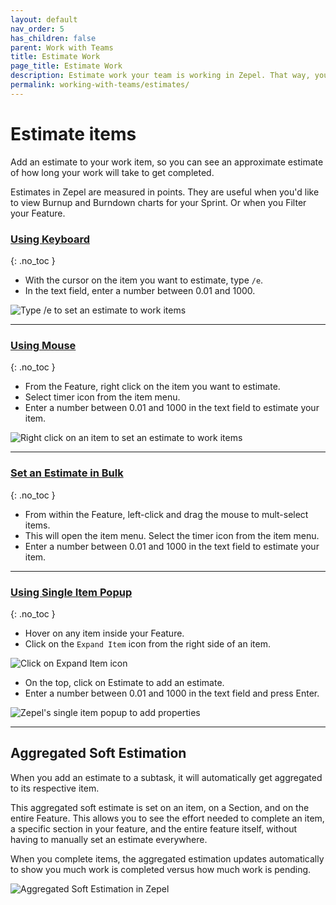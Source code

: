 ```yaml
---
layout: default
nav_order: 5
has_children: false
parent: Work with Teams
title: Estimate Work
page_title: Estimate Work
description: Estimate work your team is working in Zepel. That way, you get an idea on how long each feature will take.
permalink: working-with-teams/estimates/
---
```

# Estimate items

Add an estimate to your work item, so you can see an approximate estimate of how long your work will take to get completed.

Estimates in Zepel are measured in points. They are useful when you'd like to view Burnup and Burndown charts for your Sprint. Or when you Filter your Feature.

### <u>Using Keyboard</u>
{: .no_toc }
- With the cursor on the item you want to estimate, type ```/e```.
- In the text field, enter a number between 0.01 and 1000.

![Type /e to set an estimate to work items](/guide/assets/uploads/zepel-estimate-with-keyboard.gif "Set an Estimate using Keyboard")

---

### <u>Using Mouse</u>
{: .no_toc }
- From the Feature, right click on the item you want to estimate.
- Select timer icon from the item menu.
- Enter a number between 0.01 and 1000 in the text field to estimate your item.

![Right click on an item to set an estimate to work items](/guide/assets/uploads/zepel-estimate-with-mouse.gif "Set an Estimate using Mouse")

---

### <u>Set an Estimate in Bulk</u>
{: .no_toc }
- From within the Feature, left-click and drag the mouse to mult-select items.
- This will open the item menu. Select the timer icon from the item menu.
- Enter a number between 0.01 and 1000 in the text field to estimate your item.

---

### <u>Using Single Item Popup</u>
{: .no_toc }
- Hover on any item inside your Feature. 
- Click on the ```Expand Item``` icon from the right side of an item.

![Click on Expand Item icon](/guide/assets/uploads/expand-item.png "Expand Item Icon")

- On the top, click on Estimate to add an estimate.
- Enter a number between 0.01 and 1000 in the text field and press Enter.

![Zepel's single item popup to add properties](/guide/assets/uploads/zepel-popup.png "Single Item Popup")

---

## Aggregated Soft Estimation

When you add an estimate to a subtask, it will automatically get aggregated to its respective item.

This aggregated soft estimate is set on an item, on a Section, and on the entire Feature. This allows you to see the effort needed to complete an item, a specific section in your feature, and the entire feature itself, without having to manually set an estimate everywhere.

When you complete items, the aggregated estimation updates automatically to show you much work is completed versus how much work is pending.

![Aggregated Soft Estimation in Zepel](/guide/assets/uploads/estimation-aggregate.gif "Aggregated Soft Estimation")